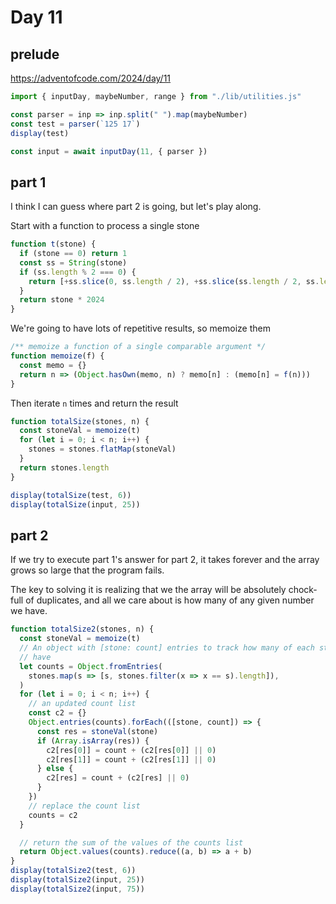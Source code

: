 # Day 11

## prelude

https://adventofcode.com/2024/day/11

```js echo
import { inputDay, maybeNumber, range } from "./lib/utilities.js"
```

```js echo
const parser = inp => inp.split(" ").map(maybeNumber)
const test = parser(`125 17`)
display(test)

const input = await inputDay(11, { parser })
```

## part 1

I think I can guess where part 2 is going, but let's play along.

Start with a function to process a single stone

```js echo
function t(stone) {
  if (stone == 0) return 1
  const ss = String(stone)
  if (ss.length % 2 === 0) {
    return [+ss.slice(0, ss.length / 2), +ss.slice(ss.length / 2, ss.length)]
  }
  return stone * 2024
}
```

We're going to have lots of repetitive results, so memoize them

```js echo
/** memoize a function of a single comparable argument */
function memoize(f) {
  const memo = {}
  return n => (Object.hasOwn(memo, n) ? memo[n] : (memo[n] = f(n)))
}
```

Then iterate `n` times and return the result

```js echo
function totalSize(stones, n) {
  const stoneVal = memoize(t)
  for (let i = 0; i < n; i++) {
    stones = stones.flatMap(stoneVal)
  }
  return stones.length
}

display(totalSize(test, 6))
display(totalSize(input, 25))
```

## part 2

If we try to execute part 1's answer for part 2, it takes forever and the array grows so large that the program fails.

The key to solving it is realizing that we the array will be absolutely chock-full of duplicates, and all we care about is how many of any given number we have.

```js echo
function totalSize2(stones, n) {
  const stoneVal = memoize(t)
  // An object with [stone: count] entries to track how many of each stone we
  // have
  let counts = Object.fromEntries(
    stones.map(s => [s, stones.filter(x => x == s).length]),
  )
  for (let i = 0; i < n; i++) {
    // an updated count list
    const c2 = {}
    Object.entries(counts).forEach(([stone, count]) => {
      const res = stoneVal(stone)
      if (Array.isArray(res)) {
        c2[res[0]] = count + (c2[res[0]] || 0)
        c2[res[1]] = count + (c2[res[1]] || 0)
      } else {
        c2[res] = count + (c2[res] || 0)
      }
    })
    // replace the count list
    counts = c2
  }

  // return the sum of the values of the counts list
  return Object.values(counts).reduce((a, b) => a + b)
}
display(totalSize2(test, 6))
display(totalSize2(input, 25))
display(totalSize2(input, 75))
```

